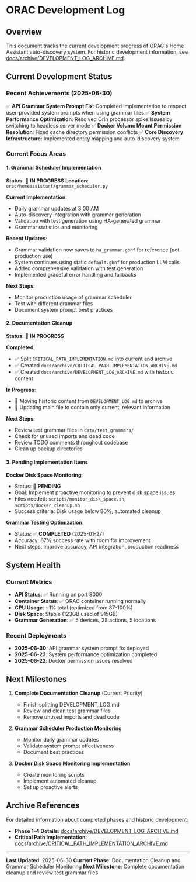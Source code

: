 # ORAC Development Log

## Overview

This document tracks the current development progress of ORAC's Home Assistant auto-discovery system. For historic development information, see [docs/archive/DEVELOPMENT_LOG_ARCHIVE.md](docs/archive/DEVELOPMENT_LOG_ARCHIVE.md).

## Current Development Status

### Recent Achievements (2025-06-30)

✅ **API Grammar System Prompt Fix**: Completed implementation to respect user-provided system prompts when using grammar files
✅ **System Performance Optimization**: Resolved Orin processor spike issues by switching to headless server mode
✅ **Docker Volume Mount Permission Resolution**: Fixed cache directory permission conflicts
✅ **Core Discovery Infrastructure**: Implemented entity mapping and auto-discovery system

### Current Focus Areas

#### 1. Grammar Scheduler Implementation
**Status**: 🔄 **IN PROGRESS**
**Location**: `orac/homeassistant/grammar_scheduler.py`

**Current Implementation**:
- Daily grammar updates at 3:00 AM
- Auto-discovery integration with grammar generation
- Validation with test generation using HA-generated grammar
- Grammar statistics and monitoring

**Recent Updates**:
- Grammar validation now saves to `ha_grammar.gbnf` for reference (not production use)
- System continues using static `default.gbnf` for production LLM calls
- Added comprehensive validation with test generation
- Implemented graceful error handling and fallbacks

**Next Steps**:
- Monitor production usage of grammar scheduler
- Test with different grammar files
- Document system prompt best practices

#### 2. Documentation Cleanup
**Status**: 🔄 **IN PROGRESS**

**Completed**:
- ✅ Split `CRITICAL_PATH_IMPLEMENTATION.md` into current and archive
- ✅ Created `docs/archive/CRITICAL_PATH_IMPLEMENTATION_ARCHIVE.md`
- ✅ Created `docs/archive/DEVELOPMENT_LOG_ARCHIVE.md` with historic content

**In Progress**:
- 🔄 Moving historic content from `DEVELOPMENT_LOG.md` to archive
- 🔄 Updating main file to contain only current, relevant information

**Next Steps**:
- Review test grammar files in `data/test_grammars/`
- Check for unused imports and dead code
- Review TODO comments throughout codebase
- Clean up backup directories

#### 3. Pending Implementation Items

**Docker Disk Space Monitoring**:
- Status: 🔄 **PENDING**
- Goal: Implement proactive monitoring to prevent disk space issues
- Files needed: `scripts/monitor_disk_space.sh`, `scripts/docker_cleanup.sh`
- Success criteria: Disk usage below 80%, automated cleanup

**Grammar Testing Optimization**:
- Status: ✅ **COMPLETED** (2025-01-27)
- Accuracy: 67% success rate with room for improvement
- Next steps: Improve accuracy, API integration, production readiness

## System Health

### Current Metrics
- **API Status**: ✅ Running on port 8000
- **Container Status**: ✅ ORAC container running normally
- **CPU Usage**: ~1% total (optimized from 87-100%)
- **Disk Space**: Stable (123GB used of 915GB)
- **Grammar Generation**: ✅ 5 devices, 28 actions, 5 locations

### Recent Deployments
- **2025-06-30**: API grammar system prompt fix deployed
- **2025-06-23**: System performance optimization completed
- **2025-06-22**: Docker permission issues resolved

## Next Milestones

1. **Complete Documentation Cleanup** (Current Priority)
   - Finish splitting DEVELOPMENT_LOG.md
   - Review and clean test grammar files
   - Remove unused imports and dead code

2. **Grammar Scheduler Production Monitoring**
   - Monitor daily grammar updates
   - Validate system prompt effectiveness
   - Document best practices

3. **Docker Disk Space Monitoring Implementation**
   - Create monitoring scripts
   - Implement automated cleanup
   - Set up proactive alerts

## Archive References

For detailed information about completed phases and historic development:

- **Phase 1-4 Details**: [docs/archive/DEVELOPMENT_LOG_ARCHIVE.md](docs/archive/DEVELOPMENT_LOG_ARCHIVE.md)
- **Critical Path Implementation**: [docs/archive/CRITICAL_PATH_IMPLEMENTATION_ARCHIVE.md](docs/archive/CRITICAL_PATH_IMPLEMENTATION_ARCHIVE.md)

---

**Last Updated**: 2025-06-30
**Current Phase**: Documentation Cleanup and Grammar Scheduler Monitoring
**Next Milestone**: Complete documentation cleanup and review test grammar files
